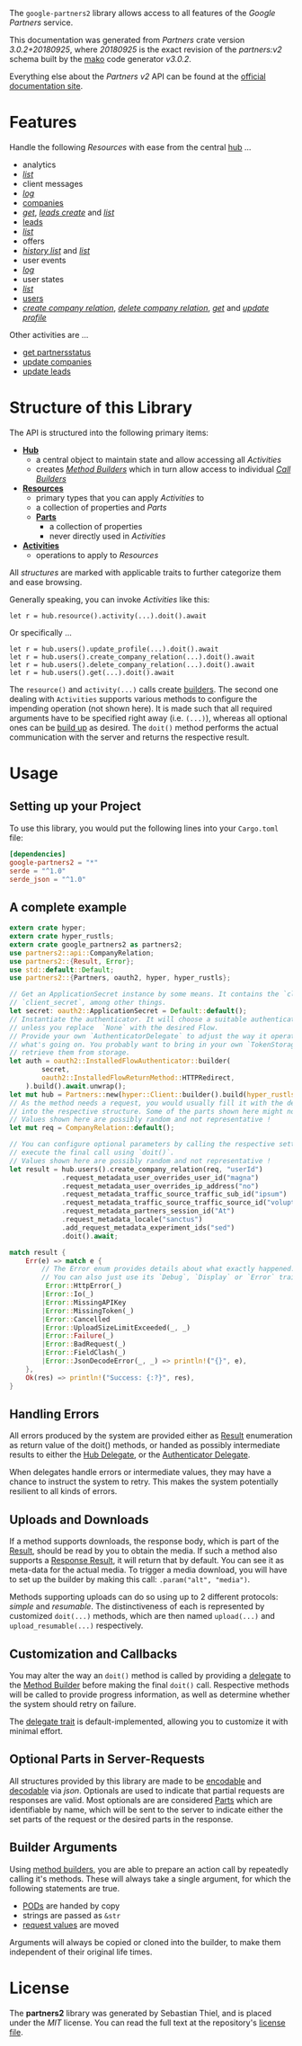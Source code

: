 <!---
DO NOT EDIT !
This file was generated automatically from 'src/mako/api/README.md.mako'
DO NOT EDIT !
-->
The `google-partners2` library allows access to all features of the *Google Partners* service.

This documentation was generated from *Partners* crate version *3.0.2+20180925*, where *20180925* is the exact revision of the *partners:v2* schema built by the [mako](http://www.makotemplates.org/) code generator *v3.0.2*.

Everything else about the *Partners* *v2* API can be found at the
[official documentation site](https://developers.google.com/partners/).
# Features

Handle the following *Resources* with ease from the central [hub](https://docs.rs/google-partners2/3.0.2+20180925/google_partners2/Partners) ... 

* analytics
 * [*list*](https://docs.rs/google-partners2/3.0.2+20180925/google_partners2/api::AnalyticListCall)
* client messages
 * [*log*](https://docs.rs/google-partners2/3.0.2+20180925/google_partners2/api::ClientMessageLogCall)
* [companies](https://docs.rs/google-partners2/3.0.2+20180925/google_partners2/api::Company)
 * [*get*](https://docs.rs/google-partners2/3.0.2+20180925/google_partners2/api::CompanyGetCall), [*leads create*](https://docs.rs/google-partners2/3.0.2+20180925/google_partners2/api::CompanyLeadCreateCall) and [*list*](https://docs.rs/google-partners2/3.0.2+20180925/google_partners2/api::CompanyListCall)
* [leads](https://docs.rs/google-partners2/3.0.2+20180925/google_partners2/api::Lead)
 * [*list*](https://docs.rs/google-partners2/3.0.2+20180925/google_partners2/api::LeadListCall)
* offers
 * [*history list*](https://docs.rs/google-partners2/3.0.2+20180925/google_partners2/api::OfferHistoryListCall) and [*list*](https://docs.rs/google-partners2/3.0.2+20180925/google_partners2/api::OfferListCall)
* user events
 * [*log*](https://docs.rs/google-partners2/3.0.2+20180925/google_partners2/api::UserEventLogCall)
* user states
 * [*list*](https://docs.rs/google-partners2/3.0.2+20180925/google_partners2/api::UserStateListCall)
* [users](https://docs.rs/google-partners2/3.0.2+20180925/google_partners2/api::User)
 * [*create company relation*](https://docs.rs/google-partners2/3.0.2+20180925/google_partners2/api::UserCreateCompanyRelationCall), [*delete company relation*](https://docs.rs/google-partners2/3.0.2+20180925/google_partners2/api::UserDeleteCompanyRelationCall), [*get*](https://docs.rs/google-partners2/3.0.2+20180925/google_partners2/api::UserGetCall) and [*update profile*](https://docs.rs/google-partners2/3.0.2+20180925/google_partners2/api::UserUpdateProfileCall)

Other activities are ...

* [get partnersstatus](https://docs.rs/google-partners2/3.0.2+20180925/google_partners2/api::MethodGetPartnersstatuCall)
* [update companies](https://docs.rs/google-partners2/3.0.2+20180925/google_partners2/api::MethodUpdateCompanyCall)
* [update leads](https://docs.rs/google-partners2/3.0.2+20180925/google_partners2/api::MethodUpdateLeadCall)



# Structure of this Library

The API is structured into the following primary items:

* **[Hub](https://docs.rs/google-partners2/3.0.2+20180925/google_partners2/Partners)**
    * a central object to maintain state and allow accessing all *Activities*
    * creates [*Method Builders*](https://docs.rs/google-partners2/3.0.2+20180925/google_partners2/client::MethodsBuilder) which in turn
      allow access to individual [*Call Builders*](https://docs.rs/google-partners2/3.0.2+20180925/google_partners2/client::CallBuilder)
* **[Resources](https://docs.rs/google-partners2/3.0.2+20180925/google_partners2/client::Resource)**
    * primary types that you can apply *Activities* to
    * a collection of properties and *Parts*
    * **[Parts](https://docs.rs/google-partners2/3.0.2+20180925/google_partners2/client::Part)**
        * a collection of properties
        * never directly used in *Activities*
* **[Activities](https://docs.rs/google-partners2/3.0.2+20180925/google_partners2/client::CallBuilder)**
    * operations to apply to *Resources*

All *structures* are marked with applicable traits to further categorize them and ease browsing.

Generally speaking, you can invoke *Activities* like this:

```Rust,ignore
let r = hub.resource().activity(...).doit().await
```

Or specifically ...

```ignore
let r = hub.users().update_profile(...).doit().await
let r = hub.users().create_company_relation(...).doit().await
let r = hub.users().delete_company_relation(...).doit().await
let r = hub.users().get(...).doit().await
```

The `resource()` and `activity(...)` calls create [builders][builder-pattern]. The second one dealing with `Activities` 
supports various methods to configure the impending operation (not shown here). It is made such that all required arguments have to be 
specified right away (i.e. `(...)`), whereas all optional ones can be [build up][builder-pattern] as desired.
The `doit()` method performs the actual communication with the server and returns the respective result.

# Usage

## Setting up your Project

To use this library, you would put the following lines into your `Cargo.toml` file:

```toml
[dependencies]
google-partners2 = "*"
serde = "^1.0"
serde_json = "^1.0"
```

## A complete example

```Rust
extern crate hyper;
extern crate hyper_rustls;
extern crate google_partners2 as partners2;
use partners2::api::CompanyRelation;
use partners2::{Result, Error};
use std::default::Default;
use partners2::{Partners, oauth2, hyper, hyper_rustls};

// Get an ApplicationSecret instance by some means. It contains the `client_id` and 
// `client_secret`, among other things.
let secret: oauth2::ApplicationSecret = Default::default();
// Instantiate the authenticator. It will choose a suitable authentication flow for you, 
// unless you replace  `None` with the desired Flow.
// Provide your own `AuthenticatorDelegate` to adjust the way it operates and get feedback about 
// what's going on. You probably want to bring in your own `TokenStorage` to persist tokens and
// retrieve them from storage.
let auth = oauth2::InstalledFlowAuthenticator::builder(
        secret,
        oauth2::InstalledFlowReturnMethod::HTTPRedirect,
    ).build().await.unwrap();
let mut hub = Partners::new(hyper::Client::builder().build(hyper_rustls::HttpsConnector::with_native_roots().https_or_http().enable_http1().enable_http2().build()), auth);
// As the method needs a request, you would usually fill it with the desired information
// into the respective structure. Some of the parts shown here might not be applicable !
// Values shown here are possibly random and not representative !
let mut req = CompanyRelation::default();

// You can configure optional parameters by calling the respective setters at will, and
// execute the final call using `doit()`.
// Values shown here are possibly random and not representative !
let result = hub.users().create_company_relation(req, "userId")
             .request_metadata_user_overrides_user_id("magna")
             .request_metadata_user_overrides_ip_address("no")
             .request_metadata_traffic_source_traffic_sub_id("ipsum")
             .request_metadata_traffic_source_traffic_source_id("voluptua.")
             .request_metadata_partners_session_id("At")
             .request_metadata_locale("sanctus")
             .add_request_metadata_experiment_ids("sed")
             .doit().await;

match result {
    Err(e) => match e {
        // The Error enum provides details about what exactly happened.
        // You can also just use its `Debug`, `Display` or `Error` traits
         Error::HttpError(_)
        |Error::Io(_)
        |Error::MissingAPIKey
        |Error::MissingToken(_)
        |Error::Cancelled
        |Error::UploadSizeLimitExceeded(_, _)
        |Error::Failure(_)
        |Error::BadRequest(_)
        |Error::FieldClash(_)
        |Error::JsonDecodeError(_, _) => println!("{}", e),
    },
    Ok(res) => println!("Success: {:?}", res),
}

```
## Handling Errors

All errors produced by the system are provided either as [Result](https://docs.rs/google-partners2/3.0.2+20180925/google_partners2/client::Result) enumeration as return value of
the doit() methods, or handed as possibly intermediate results to either the 
[Hub Delegate](https://docs.rs/google-partners2/3.0.2+20180925/google_partners2/client::Delegate), or the [Authenticator Delegate](https://docs.rs/yup-oauth2/*/yup_oauth2/trait.AuthenticatorDelegate.html).

When delegates handle errors or intermediate values, they may have a chance to instruct the system to retry. This 
makes the system potentially resilient to all kinds of errors.

## Uploads and Downloads
If a method supports downloads, the response body, which is part of the [Result](https://docs.rs/google-partners2/3.0.2+20180925/google_partners2/client::Result), should be
read by you to obtain the media.
If such a method also supports a [Response Result](https://docs.rs/google-partners2/3.0.2+20180925/google_partners2/client::ResponseResult), it will return that by default.
You can see it as meta-data for the actual media. To trigger a media download, you will have to set up the builder by making
this call: `.param("alt", "media")`.

Methods supporting uploads can do so using up to 2 different protocols: 
*simple* and *resumable*. The distinctiveness of each is represented by customized 
`doit(...)` methods, which are then named `upload(...)` and `upload_resumable(...)` respectively.

## Customization and Callbacks

You may alter the way an `doit()` method is called by providing a [delegate](https://docs.rs/google-partners2/3.0.2+20180925/google_partners2/client::Delegate) to the 
[Method Builder](https://docs.rs/google-partners2/3.0.2+20180925/google_partners2/client::CallBuilder) before making the final `doit()` call. 
Respective methods will be called to provide progress information, as well as determine whether the system should 
retry on failure.

The [delegate trait](https://docs.rs/google-partners2/3.0.2+20180925/google_partners2/client::Delegate) is default-implemented, allowing you to customize it with minimal effort.

## Optional Parts in Server-Requests

All structures provided by this library are made to be [encodable](https://docs.rs/google-partners2/3.0.2+20180925/google_partners2/client::RequestValue) and 
[decodable](https://docs.rs/google-partners2/3.0.2+20180925/google_partners2/client::ResponseResult) via *json*. Optionals are used to indicate that partial requests are responses 
are valid.
Most optionals are are considered [Parts](https://docs.rs/google-partners2/3.0.2+20180925/google_partners2/client::Part) which are identifiable by name, which will be sent to 
the server to indicate either the set parts of the request or the desired parts in the response.

## Builder Arguments

Using [method builders](https://docs.rs/google-partners2/3.0.2+20180925/google_partners2/client::CallBuilder), you are able to prepare an action call by repeatedly calling it's methods.
These will always take a single argument, for which the following statements are true.

* [PODs][wiki-pod] are handed by copy
* strings are passed as `&str`
* [request values](https://docs.rs/google-partners2/3.0.2+20180925/google_partners2/client::RequestValue) are moved

Arguments will always be copied or cloned into the builder, to make them independent of their original life times.

[wiki-pod]: http://en.wikipedia.org/wiki/Plain_old_data_structure
[builder-pattern]: http://en.wikipedia.org/wiki/Builder_pattern
[google-go-api]: https://github.com/google/google-api-go-client

# License
The **partners2** library was generated by Sebastian Thiel, and is placed 
under the *MIT* license.
You can read the full text at the repository's [license file][repo-license].

[repo-license]: https://github.com/Byron/google-apis-rsblob/main/LICENSE.md
